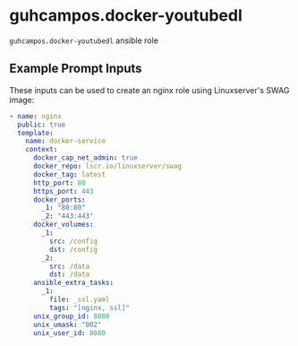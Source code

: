 # guhcampos.docker-youtubedl

`guhcampos.docker-youtubedl` ansible role

## Example Prompt Inputs

These inputs can be used to create an nginx role using Linuxserver's SWAG image:

```yaml
- name: nginx
  public: true
  template:
    name: docker-service
    context:
      docker_cap_net_admin: true
      docker_repo: lscr.io/linuxserver/swag
      docker_tag: latest
      http_port: 80
      https_port: 443
      docker_ports:
        _1: "80:80"
        _2: "443:443"
      docker_volumes:
        _1:
          src: /config
          dst: /config
        _2:
          src: /data
          dst: /data
      ansible_extra_tasks:
        _1:
          file: _ssl.yaml
          tags: "[nginx, ssl]"
      unix_group_id: 8080
      unix_umask: "002"
      unix_user_id: 8080
```

